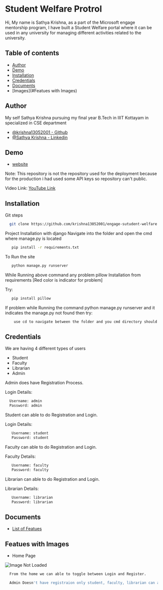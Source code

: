 
# Student Welfare Protrol

Hi,
My name is Sathya Krishna, as a part of the Microsoft engage mentorship program, I have built a Student Welfare portal where it can be used in any university for managing different activities related to the university.

## Table of contents
* [Author](#Author)
* [Demo](#Demo)
* [Installation](#Installation)
* [Credentials](#Credentials)
* [Documents](#Documents)
* [Images](#Featues with Images)

## Author

My self Sathya Krishna pursuing my final year B.Tech in IIIT Kottayam in specialized in CSE department
- [@krishna13052001 - Github](https://github.com/krishna13052001)
- [@Sathya Krishna  - Linkedin ](https://www.linkedin.com/in/sathya-krishna-2001/)


## Demo

- [website](https://engage-student-welfare.herokuapp.com/)

Note: This repository is not the repository used for the deployment because for the production i had used some API keys so repository can't public.


Video Link: [YouTube Link](https://youtu.be/nOpr2SCJiic)
## Installation

Git steps

```bash
  git clone https://github.com/krishna13052001/engage-sutudent-welfare
```

Project Installation with django
Navigate into the folder and open the cmd where manage.py is located
```bash
   pip install -r requirements.txt
```

To Run the site
```bash
   python manage.py runserver
```

While Running above command any problem pillow Installation from requirements [Red color is indicator for problem]

Try:

```bash
   pip install pillow
```

If problem while Running the command python manage.py runserver and it indicates the manage.py not found then
try:

```bash
    use cd to navigate between the folder and you cmd directory should contains the manage.py
```


    
## Credentials

We are having 4 different types of users
   - Student 
   - Faculty
   - Librarian
   - Admin

Admin does have Registration Process.

Login Details:
```bash
  Username: admin
  Password: admin
```

Student can able to do Registration and Login.

Login Details:
```bash
   Username: student
   Password: student
```

Faculty can able to do Registration and Login.

Faculty Details:
```bash
   Username: faculty
   Password: faculty
```

Librarian can able to do Registration and Login.

Librarian Details:
```bash
   Username: librarian
   Password: librarian
```
## Documents

- [List of Featues](https://docs.google.com/document/d/1D9eFgnfJ0DeSI6RJZR0ki6eRuvuLkPGC/edit?usp=sharing&ouid=116513581242175548881&rtpof=true&sd=true)


## Featues with Images

- Home Page
<img src="https://github.com/krishna13052001/engage-images/blob/master/home.jpg" alt="Image Not Loaded" />


```bash
  From the home we can able to toggle between Login and Register.

  Admin Doesn't have registraion only student, faculty, librarian can able to register to the webapplication.
```
